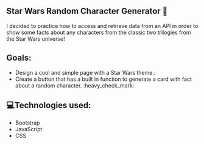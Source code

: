 ## Star Wars Random Character Generator :robot:

<p> I decided to practice how to access and retrieve data from an API in order to show some facts about any characters from the classic two trilogies from the Star Wars universe!</p>

  ## <strong>Goals</strong>:
<ul>
  <li>Design a cool and simple page with a Star Wars theme.:</li>
  <li>Create a button that has a built in function to generate a card with fact about a random character. :heavy_check_mark:</li>
</ul>

## :computer:<strong>Technologies used</strong>:
<ul>
  <li>Bootstrap</li>
  <li>JavaScript</li>
  <li>CSS</li>
</ul>
